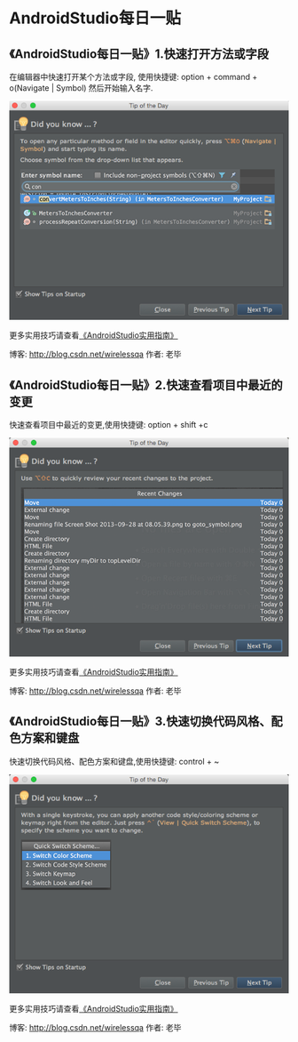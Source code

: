 # AndroidStudio每日一贴

## 《AndroidStudio每日一贴》1.快速打开方法或字段

在编辑器中快速打开某个方法或字段, 使用快捷键: option + command + o(Navigate | Symbol) 然后开始输入名字.

![](./imgs/快速打开方法或字段.png)

更多实用技巧请查看[《AndroidStudio实用指南》](http://yuedu.baidu.com/ebook/31beb61a9b6648d7c1c746e8)

博客: http://blog.csdn.net/wirelessqa 作者: 老毕  


## 《AndroidStudio每日一贴》2.快速查看项目中最近的变更

快速查看项目中最近的变更,使用快捷键: option + shift +c


![](./imgs/02_快速查看最近项目中的变更.png)

更多实用技巧请查看[《AndroidStudio实用指南》](http://yuedu.baidu.com/ebook/31beb61a9b6648d7c1c746e8)

博客: http://blog.csdn.net/wirelessqa 作者: 老毕  


## 《AndroidStudio每日一贴》3.快速切换代码风格、配色方案和键盘

快速切换代码风格、配色方案和键盘,使用快捷键: control + ~

![](./imgs/03_快速切换代码风格等.png)

更多实用技巧请查看[《AndroidStudio实用指南》](http://yuedu.baidu.com/ebook/31beb61a9b6648d7c1c746e8)

博客: http://blog.csdn.net/wirelessqa 作者: 老毕  
